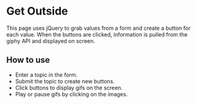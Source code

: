 # Get Outside

This page uses jQuery to grab values from a form and create a button for each value.  When the buttons are clicked, information is pulled from the giphy API and displayed on screen.

## How to use
* Enter a topic in the form.
* Submit the topic to create new buttons.
* Click buttons to display gifs on the screen.
* Play or pause gifs by clicking on the images.
